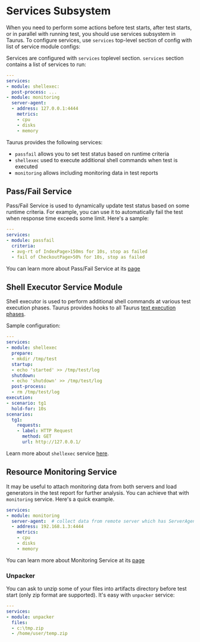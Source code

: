 # Services Subsystem

When you need to perform some actions before test starts, after test starts, or in parallel with
running test, you should use services subsystem in Taurus. To configure services, use `services`
top-level section of config with list of service module configs:

Services are configured with `services` toplevel section. `services` section contains a list of
services to run:
```yaml
---
services:
- module: shellexec:
  post-process: ...
- module: monitoring
  server-agent:
  - address: 127.0.0.1:4444
    metrics:
    - cpu
    - disks
    - memory
```

Taurus provides the following services:
- `passfail` allows you to set test status based on runtime criteria
- `shellexec` used to execute additional shell commands when test is executed
- `monitoring` allows including monitoring data in test reports

## Pass/Fail Service

Pass/Fail Service is used to dynamically update test status based on some runtime criteria. For
example, you can use it to automatically fail the test when response time exceeds some limit.
Here's a sample:

```yaml
---
services:
- module: passfail
  criteria:
  - avg-rt of IndexPage>150ms for 10s, stop as failed
  - fail of CheckoutPage>50% for 10s, stop as failed
```

You can learn more about Pass/Fail Service at its [page](PassFail.md)

## Shell Executor Service Module

Shell executor is used to perform additional shell commands at various test execution phases.
Taurus provides hooks to all Taurus [text execution phases](Lifecycle.md).

Sample configuration:
```yaml
---
services:
- module: shellexec
  prepare:  
  - mkdir /tmp/test
  startup:
  - echo 'started' >> /tmp/test/log
  shutdown:
  - echo 'shutdown' >> /tmp/test/log 
  post-process:
  - rm /tmp/test/log
execution:
- scenario: tg1
  hold-for: 10s
scenarios:
  tg1:
    requests:
    - label: HTTP Request
      method: GET
      url: http://127.0.0.1/
```
 
Learn more about `shellexec` service [here](ShellExec.md).
 
## Resource Monitoring Service

It may be useful to attach monitoring data from both servers and load generators in the test
report for further analysis. You can achieve that with `monitoring` service.
Here's a quick example.

```yaml
services:
- module: monitoring
  server-agent:  # collect data from remote server which has ServerAgent running
  - address: 192.168.1.3:4444
    metrics:
    - cpu
    - disks
    - memory
```

You can learn more about Monitoring Service at its [page](Monitoring.md)

### Unpacker

You can ask to unzip some of your files into artifacts directory before test start (only zip format are supported). It's easy with `unpacker` service:
   
```yaml
---
services:
- module: unpacker
  files:
  - c:\tmp.zip
  - /home/user/temp.zip
```  
 
